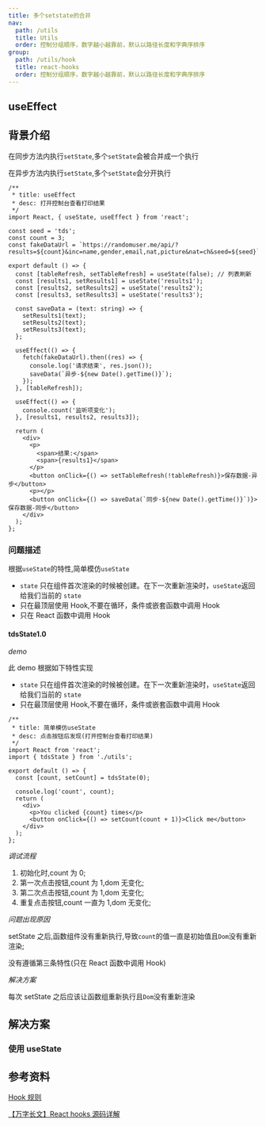 ```yaml
---
title: 多个setstate的合并
nav:
  path: /utils
  title: Utils
  order: 控制分组顺序，数字越小越靠前，默认以路径长度和字典序排序
group:
  path: /utils/hook
  title: react-hooks
  order: 控制分组顺序，数字越小越靠前，默认以路径长度和字典序排序
---
```


## useEffect

## 背景介绍

在同步方法内执行`setState`,多个`setState`会被合并成一个执行

在异步方法内执行`setState`,多个`setState`会分开执行

```tsx
/**
 * title: useEffect
 * desc: 打开控制台查看打印结果
 */
import React, { useState, useEffect } from 'react';

const seed = 'tds';
const count = 3;
const fakeDataUrl = `https://randomuser.me/api/?results=${count}&inc=name,gender,email,nat,picture&nat=ch&seed=${seed}`;

export default () => {
  const [tableRefresh, setTableRefresh] = useState(false); // 列表刷新
  const [results1, setResults1] = useState('results1');
  const [results2, setResults2] = useState('results2');
  const [results3, setResults3] = useState('results3');

  const saveData = (text: string) => {
    setResults1(text);
    setResults2(text);
    setResults3(text);
  };

  useEffect(() => {
    fetch(fakeDataUrl).then((res) => {
      console.log('请求结束', res.json());
      saveData(`异步-${new Date().getTime()}`);
    });
  }, [tableRefresh]);

  useEffect(() => {
    console.count('监听项变化');
  }, [results1, results2, results3]);

  return (
    <div>
      <p>
        <span>结果:</span>
        <span>{results1}</span>
      </p>
      <button onClick={() => setTableRefresh(!tableRefresh)}>保存数据-异步</button>
      <p></p>
      <button onClick={() => saveData(`同步-${new Date().getTime()}`)}>保存数据-同步</button>
    </div>
  );
};
```

### 问题描述

根据`useState`的特性,简单模仿`useState`

- `state` 只在组件首次渲染的时候被创建。在下一次重新渲染时，`useState`返回给我们当前的 `state`
- 只在最顶层使用 Hook,不要在循环，条件或嵌套函数中调用 Hook
- 只在 React 函数中调用 Hook

#### tdsState1.0

_demo_

此 demo 根据如下特性实现

- `state` 只在组件首次渲染的时候被创建。在下一次重新渲染时，`useState`返回给我们当前的 `state`
- 只在最顶层使用 Hook,不要在循环，条件或嵌套函数中调用 Hook

```tsx
/**
 * title: 简单模仿useState
 * desc: 点击按钮后发现(打开控制台查看打印结果)
 */
import React from 'react';
import { tdsState } from './utils';

export default () => {
  const [count, setCount] = tdsState(0);

  console.log('count', count);
  return (
    <div>
      <p>You clicked {count} times</p>
      <button onClick={() => setCount(count + 1)}>Click me</button>
    </div>
  );
};
```

_调试流程_

1. 初始化时,count 为 0;
1. 第一次点击按钮,count 为 1,dom 无变化;
1. 第二次点击按钮,count 为 1,dom 无变化;
1. 重复点击按钮,count 一直为 1,dom 无变化;

_问题出现原因_

setState 之后,函数组件没有重新执行,导致`count`的值一直是初始值且`Dom`没有重新渲染;

没有遵循第三条特性(只在 React 函数中调用 Hook)

_解决方案_

每次 setState 之后应该让函数组重新执行且`Dom`没有重新渲染

<!-- <code src="./index.tsx" title='浮点数的求和' desc='浮点数的求和,sumFloatNum方法不支持进位'></code> -->

## 解决方案

### 使用 useState

## 参考资料

[Hook 规则](https://zh-hans.reactjs.org/docs/hooks-rules.html)

[【万字长文】React hooks 源码详解](https://juejin.cn/post/6954352486312312845)
